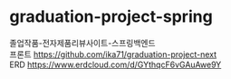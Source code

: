 # graduation-project-spring
졸업작품-전자제품리뷰사이트-스프링백엔드  
프론트 https://github.com/ika71/graduation-project-next  
ERD https://www.erdcloud.com/d/GYthqcF6vGAuAwe9Y  
